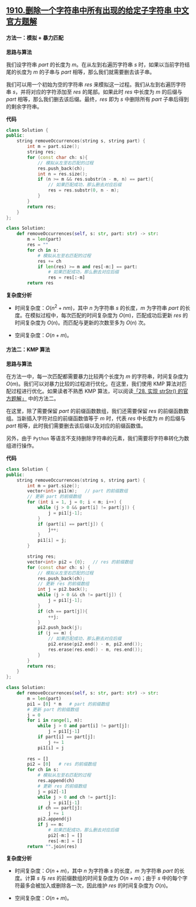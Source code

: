 ## [1910.删除一个字符串中所有出现的给定子字符串 中文官方题解](https://leetcode.cn/problems/remove-all-occurrences-of-a-substring/solutions/100000/shan-chu-yi-ge-zi-fu-chuan-zhong-suo-you-4j08)

#### 方法一：模拟 + 暴力匹配

**思路与算法**

我们设字符串 $\textit{part}$ 的长度为 $m$。在从左到右遍历字符串 $s$ 时，如果以当前字符结尾的长度为 $m$ 的子串与 $\textit{part}$ 相等，那么我们就需要删去该子串。

我们可以用一个初始为空的字符串 $\textit{res}$ 来模拟这一过程。我们从左到右遍历字符串 $s$，并将对应的字符添加至 $\textit{res}$ 的尾部。如果此时 $\textit{res}$ 中长度为 $m$ 的后缀与 $\textit{part}$ 相等，那么我们删去该后缀。最终，$\textit{res}$ 即为 $s$ 中删除所有 $\textit{part}$ 子串后得到的剩余字符串。

**代码**

```C++ [sol1-C++]
class Solution {
public:
    string removeOccurrences(string s, string part) {
        int m = part.size();
        string res;
        for (const char ch: s){
            // 模拟从左至右匹配的过程
            res.push_back(ch);
            int n = res.size();
            if (n >= m && res.substr(n - m, n) == part){
                // 如果匹配成功，那么删去对应后缀
                res = res.substr(0, n - m);
            }
        }
        return res;
    }
};
```

```Python [sol1-Python3]
class Solution:
    def removeOccurrences(self, s: str, part: str) -> str:
        m = len(part)
        res = ""
        for ch in s:
            # 模拟从左至右匹配的过程
            res += ch
            if len(res) >= m and res[-m:] == part:
                # 如果匹配成功，那么删去对应后缀
                res = res[:-m]
        return res
```

**复杂度分析**

- 时间复杂度：$O(n^2 + nm)$，其中 $n$ 为字符串 $s$ 的长度，$m$ 为字符串 $\textit{part}$ 的长度。在模拟过程中，每次匹配的时间复杂度为 $O(m)$，匹配成功后更新 $\textit{res}$ 的时间复杂度为 $O(n)$。而匹配与更新的次数至多为 $O(n)$ 次。

- 空间复杂度：$O(n + m)$。


#### 方法二：$\text{KMP}$ 算法

**思路与算法**

在方法一中，每一次匹配都需要暴力比较两个长度为 $m$ 的字符串，时间复杂度为 $O(m)$。我们可以对暴力比较的过程进行优化。在这里，我们使用 $\text{KMP}$ 算法对匹配过程进行优化。如果读者不熟悉 $\text{KMP}$ 算法，可以阅读[「28. 实现 strStr() 的官方题解」](https://leetcode-cn.com/problems/implement-strstr/solution/shi-xian-strstr-by-leetcode-solution-ds6y/) 中的方法二。

在这里，除了需要保留 $\textit{part}$ 的前缀函数数组，我们还需要保留 $\textit{res}$ 的前缀函数数组。当新插入字符对应的前缀函数值等于 $m$ 时，代表 $\textit{res}$ 中长度为 $m$ 的后缀与 $\textit{part}$ 相等，此时我们需要删去该后缀以及对应的前缀函数值。

另外，由于 $\texttt{Python}$ 等语言不支持删除字符串的元素，我们需要将字符串转化为数组进行操作。

**代码**

```C++ [sol1-C++]
class Solution {
public:
    string removeOccurrences(string s, string part) {
        int m = part.size();
        vector<int> pi1(m);   // part 的前缀数组
        // 更新 part 的前缀数组
        for (int i = 1, j = 0; i < m; i++) {
            while (j > 0 && part[i] != part[j]) {
                j = pi1[j-1];
            }
            if (part[i] == part[j]) {
                j++;
            }
            pi1[i] = j;
        }

        string res;
        vector<int> pi2 = {0};   // res 的前缀数组
        for (const char ch: s) {
            // 模拟从左至右匹配的过程
            res.push_back(ch);
            // 更新 res 的前缀数组
            int j = pi2.back();
            while (j > 0 && ch != part[j]) {
                j = pi1[j-1];
            }
            if (ch == part[j]){
                ++j;
            }
            pi2.push_back(j);
            if (j == m) {
                // 如果匹配成功，那么删去对应后缀
                pi2.erase(pi2.end() - m, pi2.end());
                res.erase(res.end() - m, res.end());
            }
        }
        return res;
    }
};
```

```Python [sol1-Python3]
class Solution:
    def removeOccurrences(self, s: str, part: str) -> str:
        m = len(part)
        pi1 = [0] * m   # part 的前缀数组
        # 更新 part 的前缀数组
        j = 0
        for i in range(1, m):
            while j > 0 and part[i] != part[j]:
                j = pi1[j-1]
            if part[i] == part[j]:
                j += 1
            pi1[i] = j
        
        res = []
        pi2 = [0]   # res 的前缀数组
        for ch in s:
            # 模拟从左至右匹配的过程
            res.append(ch)
            # 更新 res 的前缀数组
            j = pi2[-1]
            while j > 0 and ch != part[j]:
                j = pi1[j-1]
            if ch == part[j]:
                j += 1
            pi2.append(j)
            if j == m:
                # 如果匹配成功，那么删去对应后缀
                pi2[-m:] = []
                res[-m:] = []
        return "".join(res)
```

**复杂度分析**

- 时间复杂度：$O(n + m)$，其中 $n$ 为字符串 $s$ 的长度，$m$ 为字符串 $\textit{part}$ 的长度。计算 $s$ 与 $\textit{res}$ 的前缀数组的时间复杂度为 $O(n + m)$；由于 $s$ 中的每个字符最多会被加入或删除各一次，因此维护 $\textit{res}$ 的时间复杂度为 $O(n)$。

- 空间复杂度：$O(n + m)$。
